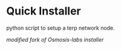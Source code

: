 # Quick Installer
python script to setup a terp network node.


*modified fork of Osmosis-labs installer*